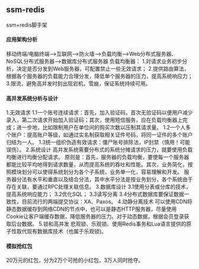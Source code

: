 ## ssm-redis
ssm+redis脚手架

#### 应用架构分析
移动终端/电脑终端-->互联网-->防火墙-->负载均衡-->Web分布式服务器、NoSQL分布式服务器-->数据库分布式服务器
负载均衡器：
  1.对请求业务初步分析，决定是否分发到Web服务器，可配置禁止一些无效请求；
  2.提供路由算法，根据各个服务器的负载能力合理分发，降低单个服务器的压力，提高系统响应力；
  3.限流，避免高并发时刻出现宕机，雪崩，保证系统持续可用。

#### 高并发系统分析与设计
  1.无效请求
    1.1一个账号连续请求：首先，加入验证码，首次无验证码以便用户减少录入，第二次请求开始加入验证码；其次，使用短信服务，应在负载均衡器上完成；进一步地，比如限制用户在单位间的购买次数以压制其请求量。
    1.2一个人多个账户：提高账户等级，如通过实名制获取相关证件号码，将同一证件的多个账户归结为一人。
    1.3统一组织伪造有效请求：僵尸账号排除法，IP封禁（慎用！可能误伤）。
  2.系统设计
    高并发系统需要分布式的系统分摊请求的压力，就要使用负载均衡进行均衡分配请求。
    原则是：首先，服务器的负载均衡，要使每一个服务器都能比较平均地得到请求数量，从而提高系统的吞吐和性能。其次，业务简化，按照模块划分可以使得系统划分为各个子系统，业务单一化，容易理解和开发。
    服务器分法有水平和垂直以及结合分法，其中水平分法是按业务划分，各个系统由于存在关联，要通过RPC处理关联信息。
  3.数据库设计
    3.1使用分表或分库的技术，提高系统响应能力；
    3.2优化SQL；
    3.3读写分离
    3.4分布式数据库要保证数据一致性，目前流行的两端提交协议：XA、Paxos。
  4.动静分离技术
    可以使用CDN将静态数据缓存到网络CDN的节点中，也可以是静态HTTP服务器，尽量使用Cookie让客户端缓存数据，降低服务器的压力。对于动态数据，根据会员登录获取后台数据。
  5.锁和高并发
    悲观锁、乐观锁、使用Redis事务和Lua语言提供的原子性取代现有数据库技术（也属于乐观锁)。

#### 模拟抢红包
  20万元的红包，分为2万个可抢的小红包，3万人同时抢夺。
